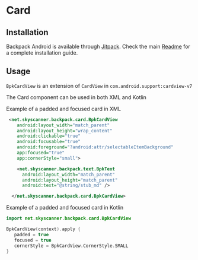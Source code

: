 # Card

## Installation

Backpack Android is available through [Jitpack](https://jitpack.io/#Skyscanner/backpack-android). Check the main [Readme](https://github.com/skyscanner/backpack-android#installation) for a complete installation guide.

## Usage

`BpkCardView` is an extension of `CardView` in `com.android.support:cardview-v7`

The Card component can be used in both XML and Kotlin

Example of a padded and focused card in XML

```xml
 <net.skyscanner.backpack.card.BpkCardView
    android:layout_width="match_parent"
    android:layout_height="wrap_content"
    android:clickable="true"
    android:focusable="true"
    android:foreground="?android:attr/selectableItemBackground"
    app:focused="true"
    app:cornerStyle="small">

    <net.skyscanner.backpack.text.BpkText
      android:layout_width="match_parent"
      android:layout_height="match_parent"
      android:text="@string/stub_md" />

  </net.skyscanner.backpack.card.BpkCardView>
```

Example of a padded and focused card in Kotlin

```Kotlin
import net.skyscanner.backpack.card.BpkCardView

BpkCardView(context).apply {
   padded = true
   focused = true
   cornerStyle = BpkCardView.CornerStyle.SMALL
}
```
